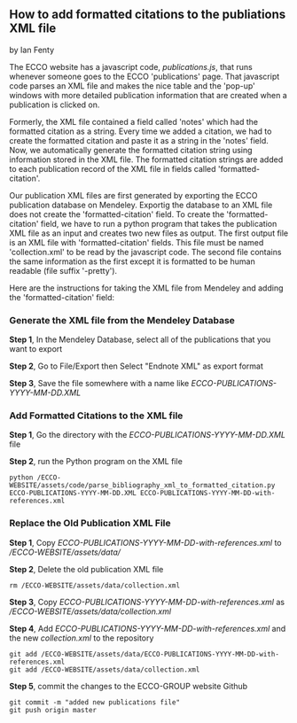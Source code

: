 ## How to add formatted citations to the publiations XML file 
by Ian Fenty

The ECCO website has a javascript code, *publications.js*, that runs whenever someone goes to the ECCO 'publications' page.  That javascript code parses an XML file and makes the nice table and the 'pop-up' windows with more detailed publication information that are created when a publication is clicked on.  

Formerly, the XML file contained a field called 'notes' which had the formatted citation as a string.  Every time we added a citation, we had to create the formatted citation and paste it as a string in the 'notes' field.  Now, we automatically generate the formatted citation string using information stored in the XML file.  The formatted citation strings are added to each publication record of the XML file in fields called 'formatted-citation'.

Our publication XML files are first generated by exporting the ECCO publication database on Mendeley. Exportig the database to an XML file does not create the 'formatted-citation' field.  To create the 'formatted-citation' field, we have to run a python program that takes the publication XML file as an input and creates two new files as output.  The first output file is an XML file with 'formatted-citation' fields.  This file must be named 'collection.xml' to be read by the javascript code.  The second file contains the same information as the first except it is formatted to be human readable (file suffix '-pretty').

Here are the instructions for taking the XML file from Mendeley and adding the 'formatted-citation' field:

### Generate the XML file from the Mendeley Database
**Step 1**, In the Mendeley Database, select all of the publications that you want to export

**Step 2**, Go to File/Export then Select "Endnote XML" as export format

**Step 3**, Save the file somewhere with a name like *ECCO-PUBLICATIONS-YYYY-MM-DD.XML*


### Add Formatted Citations to the XML file
**Step 1**, Go the directory with the *ECCO-PUBLICATIONS-YYYY-MM-DD.XML* file

**Step 2**, run the Python program on the XML file
```
python /ECCO-WEBSITE/assets/code/parse_bibliography_xml_to_formatted_citation.py ECCO-PUBLICATIONS-YYYY-MM-DD.XML ECCO-PUBLICATIONS-YYYY-MM-DD-with-references.xml
```

### Replace the Old Publication XML File
**Step 1**, Copy *ECCO-PUBLICATIONS-YYYY-MM-DD-with-references.xml* to */ECCO-WEBSITE/assets/data/*

**Step 2**, Delete the old publication XML file
```
rm /ECCO-WEBSITE/assets/data/collection.xml 
```

**Step 3**, Copy *ECCO-PUBLICATIONS-YYYY-MM-DD-with-references.xml* as */ECCO-WEBSITE/assets/data/collection.xml*

**Step 4**, Add *ECCO-PUBLICATIONS-YYYY-MM-DD-with-references.xml* and the new *collection.xml* to the repository
```
git add /ECCO-WEBSITE/assets/data/ECCO-PUBLICATIONS-YYYY-MM-DD-with-references.xml
git add /ECCO-WEBSITE/assets/data/collection.xml
```

**Step 5**, commit the changes to the ECCO-GROUP website Github 
```
git commit -m "added new publications file"
git push origin master
```
